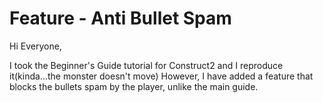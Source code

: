 # Feature - Anti Bullet Spam

Hi Everyone,

I took the Beginner's Guide tutorial for Construct2 and I reproduce it(kinda...the monster doesn't move)
However, I have added a feature that blocks the bullets spam by the player, unlike the main guide. 
